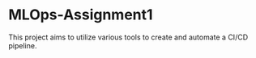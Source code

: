 # MLOps-Assignment1

This project aims to utilize various tools to create and automate a CI/CD pipeline.
